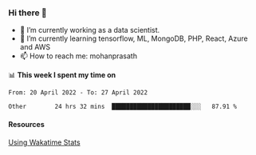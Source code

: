### Hi there 👋

- 🔭 I’m currently working as a data scientist.
- 🌱 I’m currently learning tensorflow, ML, MongoDB, PHP, React, Azure and AWS
- 📫 How to reach me: mohanprasath

📊 **This week I spent my time on**
<!--START_SECTION:waka-->

```text
From: 20 April 2022 - To: 27 April 2022

Other        24 hrs 32 mins  ██████████████████████░░░   87.91 %
```

<!--END_SECTION:waka-->

#### Resources
[Using Wakatime Stats](https://github.com/marketplace/actions/waka-readme)
